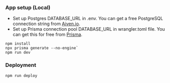 ### App setup (Local)

- Set up Postgres DATABASE_URL in .env. You can get a free PostgreSQL connection string from [Aiven.io](https://aiven.io/).
- Set up Prisma connection pool DATABASE_URL in wrangler.toml file. You can get this for free from [Prisma](https://www.prisma.io/data-platform/accelerate).

```
npm install
npx prisma generate --no-engine`
npm run dev
```

### Deployment 
```
npm run deploy
```
